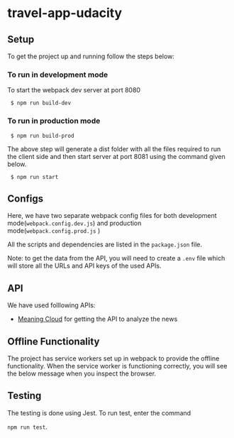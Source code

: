 # travel-app-udacity

## Setup

To get the project up and running follow the steps below:

### To run in development mode

To start the webpack dev server at port 8080

` $ npm run build-dev`

### To run in production mode

` $ npm run build-prod`

The above step will generate a dist folder with all the files required to run the client side and then start server at port 8081 using the command given below.

` $ npm run start`

## Configs

Here, we have two separate webpack config files for both development mode(`webpack.config.dev.js`) and production mode(`webpack.config.prod.js` )

All the scripts and dependencies are listed in the `package.json` file.

Note: to get the data from the API, you will need to create a `.env` file which will store all the URLs and API keys of the used APIs.


## API

We have used folllowing APIs:
- [Meaning Cloud](https://www.meaningcloud.com/) for getting the API to analyze the news

## Offline Functionality

The project has service workers set up in webpack to provide the offline functionality. When the service worker is functioning correctly, you will see the below message when you inspect the browser.

## Testing

The testing is done using Jest. To run test, enter the command 

`npm run test`. 
